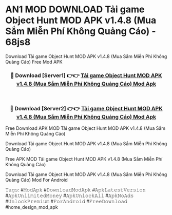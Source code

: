 # AN1 MOD DOWNLOAD Tải game Object Hunt MOD APK v1.4.8 (Mua Sắm Miễn Phí Không Quảng Cáo) - 68js8
Download Tải game Object Hunt MOD APK v1.4.8 (Mua Sắm Miễn Phí Không Quảng Cáo) Free Mod APK

<div align="center">
<h3>🔴 Download [Server1] 👉👉 <a href="https://apk-comot.site?title=Tải_game_Object_Hunt_MOD_APK_v1.4.8_(Mua_Sắm_Miễn_Phí_Không_Quảng_Cáo)">Tải game Object Hunt MOD APK v1.4.8 (Mua Sắm Miễn Phí Không Quảng Cáo) Mod Apk</a></h3><br>

<h3>🔴 Download [Server2] 👉👉 <a href="https://apk-comot.site?title=Tải_game_Object_Hunt_MOD_APK_v1.4.8_(Mua_Sắm_Miễn_Phí_Không_Quảng_Cáo)">Tải game Object Hunt MOD APK v1.4.8 (Mua Sắm Miễn Phí Không Quảng Cáo) Mod Apk</a></h3>
</div>


Free Download APK MOD Tải game Object Hunt MOD APK v1.4.8 (Mua Sắm Miễn Phí Không Quảng Cáo)

Download Tải game Object Hunt MOD APK v1.4.8 (Mua Sắm Miễn Phí Không Quảng Cáo) 

Free APK MOD Tải game Object Hunt MOD APK v1.4.8 (Mua Sắm Miễn Phí Không Quảng Cáo) 

Download Tải game Object Hunt MOD APK v1.4.8 (Mua Sắm Miễn Phí Không Quảng Cáo) Mod For Android

𝚃𝚊𝚐𝚜: #𝙼𝚘𝚍𝙰𝚙𝚔 #𝙳𝚘𝚠𝚗𝚕𝚘𝚊𝚍𝙼𝚘𝚍𝙰𝚙𝚔 #𝙰𝚙𝚔𝙻𝚊𝚝𝚎𝚜𝚝𝚅𝚎𝚛𝚜𝚒𝚘𝚗 #𝙰𝚙𝚔𝚄𝚗𝚕𝚒𝚖𝚒𝚝𝚎𝚍𝙼𝚘𝚗𝚎𝚢 #𝙰𝚙𝚔𝚄𝚗𝚕𝚘𝚌𝚔𝙰𝚕𝚕 #𝙰𝚙𝚔𝙽𝚘𝙰𝚍𝚜 #𝚄𝚗𝚕𝚘𝚌𝚔𝙿𝚛𝚎𝚖𝚒𝚞𝚖 #𝙵𝚘𝚛𝙰𝚗𝚍𝚛𝚘𝚒𝚍 #𝙵𝚛𝚎𝚎𝙳𝚘𝚠𝚗𝚕𝚘𝚊𝚍 #home_design_mod_apk
